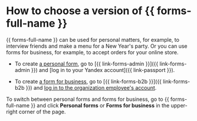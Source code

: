 # How to choose a version of {{ forms-full-name }}


{{ forms-full-name }} can be used for personal matters, for example, to interview friends and make a menu for a New Year's party. Or you can use forms for business, for example, to accept orders for your online store.

- To create [a personal form](personal-forms.md), go to [{{ link-forms-admin }}]({{ link-forms-admin }}) and [log in to your Yandex account]({{ link-passport }}).

- To create [a form for business](forms-for-org.md), go to [{{ link-forms-b2b }}]({{ link-forms-b2b }}) and [log in to the organization employee's account](login.md).

To switch between personal forms and forms for business, go to {{ forms-full-name }} and click **Personal forms** or **Forms for business** in the upper-right corner of the page.

